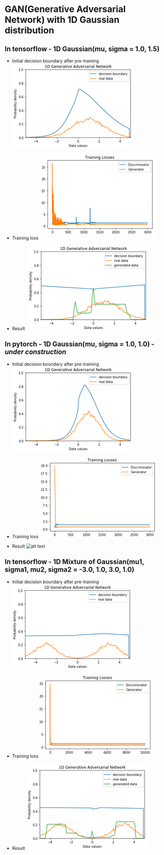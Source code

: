 # GAN(Generative Adversarial Network) with 1D Gaussian distribution

## In tensorflow - 1D Gaussian(mu, sigma = 1.0, 1.5)
* Initial decision boundary after pre-training
![alt text](./assets/1D-initial-tensorflow.png "1D-initial-tensorflow")

* Training loss
![alt text](./assets/1D-loss-tensorflow.png "1D-loss-tensorflow")

* Result
![alt text](./assets/1D-result-tensorflow.png "1D-result-tensorflow")


## In pytorch - 1D Gaussian(mu, sigma = 1.0, 1.0) - _under construction_
* Initial decision boundary after pre-training
![alt text](./assets/1D-initial-pytorch.png "1D-initial-pytorch")

* Training loss
![alt text](./assets/1D-loss-pytorch.png "1D-loss-pytorch")

* Result
![alt text](./assets/11D-result-pytorch.png "1D-result-pytorch")


## In tensorflow - 1D Mixture of Gaussian(mu1, sigma1, mu2, sigma2 = -3.0, 1.0, 3.0, 1.0)
* Initial decision boundary after pre-training
![alt text](./assets/1D-Mixture-initial-tensorflow.png "1D-Mixture-initial-tensorflow")

* Training loss
![alt text](./assets/1D-Mixture-loss-tensorflow.png "1D-Mixture-loss-tensorflow")

* Result
![alt text](./assets/1D-Mixture-result-tensorflow.png "1D-result-tensorflow")



